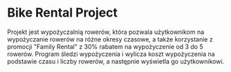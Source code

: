 # Bike Rental Project

Projekt jest wypożyczalnią rowerów, która pozwala użytkownikom na wypożyczanie rowerów na różne okresy czasowe, a także korzystanie z promocji "Family Rental" z 30% rabatem na wypożyczenie od 3 do 5 rowerów. Program śledzi wypożyczenia i wylicza koszt wypożyczenia na podstawie czasu i liczby rowerów, a następnie wyświetla go użytkownikowi.


